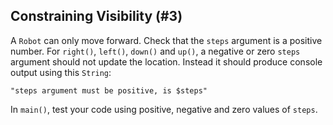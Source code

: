 ## Constraining Visibility (#3)

A `Robot` can only move forward. Check that the `steps` argument is a positive
number. For `right()`, `left()`, `down()` and `up()`, a negative or zero
`steps` argument should not update the location. Instead it should produce
console output using this `String`:

```
"steps argument must be positive, is $steps"
```

In `main()`, test your code using positive, negative and zero values of
`steps`.
